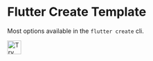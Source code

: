 # Flutter Create Template

Most options available in the `flutter create` cli.

<a href="https://idx.google.com/new?template=https://github.com/project-idx/community-templates/tree/main/flutter-create">
  <img height="32" alt="Try in IDX" src="https://cdn.idx.dev/btn/try_dark_32.svg">
</a>
